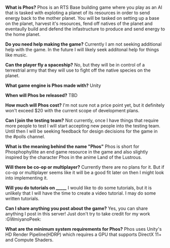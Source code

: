 **What is Phos?**
Phos is an RTS Base building game where you play as an AI that is tasked with exploting a planet of its resources in order to send energy back to the mother planet. You will be tasked on setting up a base on the planet, harvest it's resources, fend off natives of the planet and eventaully build and defend the infastructure to produce and send energy to the home planet.

**Do you need help making the game?**
Currently I am not seeking additional help with the game. In the future I will likely seek additonal help for things like music.

**Can the player fly a spaceship?**
No, but they will be in control of a terrestrial army that they will use to fight off the native species on the planet.

**What game engine is Phos made with?**
Unity

**When will Phos be released?**
TBD

**How much will Phos cost?**
I'm not sure not a price point yet, but it definitely won't exceed $20 with the current scope of development plans.



**Can I join the testing team?**
Not currently, once I have things that require more people to test I will start accepting new people into the testing team. Until then I will be seeking feedback for design decisions for the game in the #polls channel.

**What is the meaning behind the name "Phos"**
Phos is short for Phosphophyllite an end game resource in the game and also slightly inspired by the character Phos in the anime Land of the Lustrous.

**Will there be co-op or multiplayer?**
Currently there are no plans for it. But if co-op or multiplayer seems like it will be a good fit later on then I might look into implementing it.

**Will you do tutorials on _____**
I would like to do some tutorials, but it is unlikely that I will have the time to create a video tutorial. I may do some written tutorials.

**Can I share anything you post about the game?**
Yes, you can share anything I post in this server! Just don't try to take credit for my work :GWmiyanoPeek: 


**What are the minimum system requirements for Phos?**
Phos uses Unity's HD Render Pipeline(HDRP) which requires a GPU that supports DirectX 11+ and Compute Shaders.

